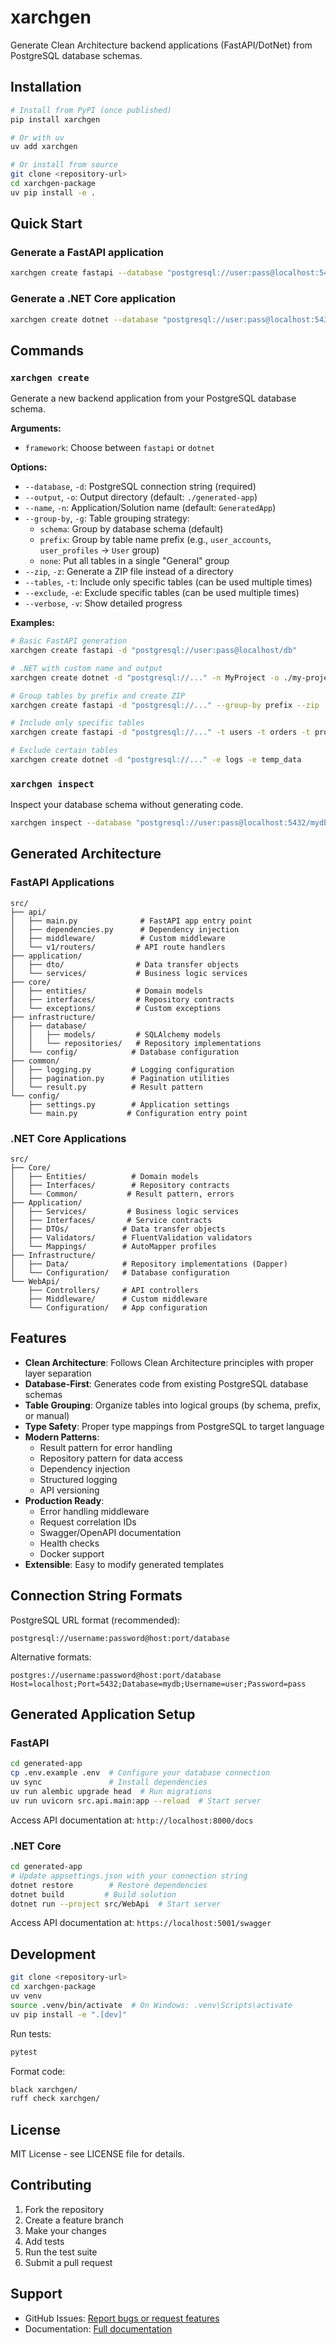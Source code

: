 # xarchgen

Generate Clean Architecture backend applications (FastAPI/DotNet) from PostgreSQL database schemas.

## Installation

```bash
# Install from PyPI (once published)
pip install xarchgen

# Or with uv
uv add xarchgen

# Or install from source
git clone <repository-url>
cd xarchgen-package
uv pip install -e .
```

## Quick Start

### Generate a FastAPI application

```bash
xarchgen create fastapi --database "postgresql://user:pass@localhost:5432/mydb"
```

### Generate a .NET Core application

```bash
xarchgen create dotnet --database "postgresql://user:pass@localhost:5432/mydb" --name MyApp
```

## Commands

### `xarchgen create`

Generate a new backend application from your PostgreSQL database schema.

**Arguments:**
- `framework`: Choose between `fastapi` or `dotnet`

**Options:**
- `--database`, `-d`: PostgreSQL connection string (required)
- `--output`, `-o`: Output directory (default: `./generated-app`)
- `--name`, `-n`: Application/Solution name (default: `GeneratedApp`)
- `--group-by`, `-g`: Table grouping strategy:
  - `schema`: Group by database schema (default)
  - `prefix`: Group by table name prefix (e.g., `user_accounts`, `user_profiles` → `User` group)
  - `none`: Put all tables in a single "General" group
- `--zip`, `-z`: Generate a ZIP file instead of a directory
- `--tables`, `-t`: Include only specific tables (can be used multiple times)
- `--exclude`, `-e`: Exclude specific tables (can be used multiple times)
- `--verbose`, `-v`: Show detailed progress

**Examples:**

```bash
# Basic FastAPI generation
xarchgen create fastapi -d "postgresql://user:pass@localhost/db"

# .NET with custom name and output
xarchgen create dotnet -d "postgresql://..." -n MyProject -o ./my-project

# Group tables by prefix and create ZIP
xarchgen create fastapi -d "postgresql://..." --group-by prefix --zip

# Include only specific tables
xarchgen create fastapi -d "postgresql://..." -t users -t orders -t products

# Exclude certain tables
xarchgen create dotnet -d "postgresql://..." -e logs -e temp_data
```

### `xarchgen inspect`

Inspect your database schema without generating code.

```bash
xarchgen inspect --database "postgresql://user:pass@localhost:5432/mydb"
```

## Generated Architecture

### FastAPI Applications

```
src/
├── api/
│   ├── main.py              # FastAPI app entry point
│   ├── dependencies.py      # Dependency injection
│   ├── middleware/          # Custom middleware
│   └── v1/routers/         # API route handlers
├── application/
│   ├── dto/                # Data transfer objects
│   └── services/           # Business logic services
├── core/
│   ├── entities/           # Domain models
│   ├── interfaces/         # Repository contracts
│   └── exceptions/         # Custom exceptions
├── infrastructure/
│   ├── database/
│   │   ├── models/         # SQLAlchemy models
│   │   └── repositories/   # Repository implementations
│   └── config/            # Database configuration
├── common/
│   ├── logging.py         # Logging configuration
│   ├── pagination.py      # Pagination utilities
│   └── result.py          # Result pattern
└── config/
    ├── settings.py        # Application settings
    └── main.py           # Configuration entry point
```

### .NET Core Applications

```
src/
├── Core/
│   ├── Entities/          # Domain models
│   ├── Interfaces/        # Repository contracts
│   └── Common/           # Result pattern, errors
├── Application/
│   ├── Services/         # Business logic services
│   ├── Interfaces/       # Service contracts
│   ├── DTOs/            # Data transfer objects
│   ├── Validators/      # FluentValidation validators
│   └── Mappings/        # AutoMapper profiles
├── Infrastructure/
│   ├── Data/            # Repository implementations (Dapper)
│   └── Configuration/   # Database configuration
└── WebApi/
    ├── Controllers/     # API controllers
    ├── Middleware/      # Custom middleware
    └── Configuration/   # App configuration
```

## Features

- **Clean Architecture**: Follows Clean Architecture principles with proper layer separation
- **Database-First**: Generates code from existing PostgreSQL database schemas
- **Table Grouping**: Organize tables into logical groups (by schema, prefix, or manual)
- **Type Safety**: Proper type mappings from PostgreSQL to target language
- **Modern Patterns**: 
  - Result pattern for error handling
  - Repository pattern for data access
  - Dependency injection
  - Structured logging
  - API versioning
- **Production Ready**: 
  - Error handling middleware
  - Request correlation IDs
  - Swagger/OpenAPI documentation
  - Health checks
  - Docker support
- **Extensible**: Easy to modify generated templates

## Connection String Formats

PostgreSQL URL format (recommended):
```
postgresql://username:password@host:port/database
```

Alternative formats:
```
postgres://username:password@host:port/database
Host=localhost;Port=5432;Database=mydb;Username=user;Password=pass
```

## Generated Application Setup

### FastAPI

```bash
cd generated-app
cp .env.example .env  # Configure your database connection
uv sync               # Install dependencies
uv run alembic upgrade head  # Run migrations
uv run uvicorn src.api.main:app --reload  # Start server
```

Access API documentation at: `http://localhost:8000/docs`

### .NET Core

```bash
cd generated-app
# Update appsettings.json with your connection string
dotnet restore        # Restore dependencies
dotnet build         # Build solution
dotnet run --project src/WebApi  # Start server
```

Access API documentation at: `https://localhost:5001/swagger`

## Development

```bash
git clone <repository-url>
cd xarchgen-package
uv venv
source .venv/bin/activate  # On Windows: .venv\Scripts\activate
uv pip install -e ".[dev]"
```

Run tests:
```bash
pytest
```

Format code:
```bash
black xarchgen/
ruff check xarchgen/
```

## License

MIT License - see LICENSE file for details.

## Contributing

1. Fork the repository
2. Create a feature branch
3. Make your changes
4. Add tests
5. Run the test suite
6. Submit a pull request

## Support

- GitHub Issues: [Report bugs or request features](https://github.com/yourusername/xarchgen/issues)
- Documentation: [Full documentation](https://github.com/yourusername/xarchgen#readme)